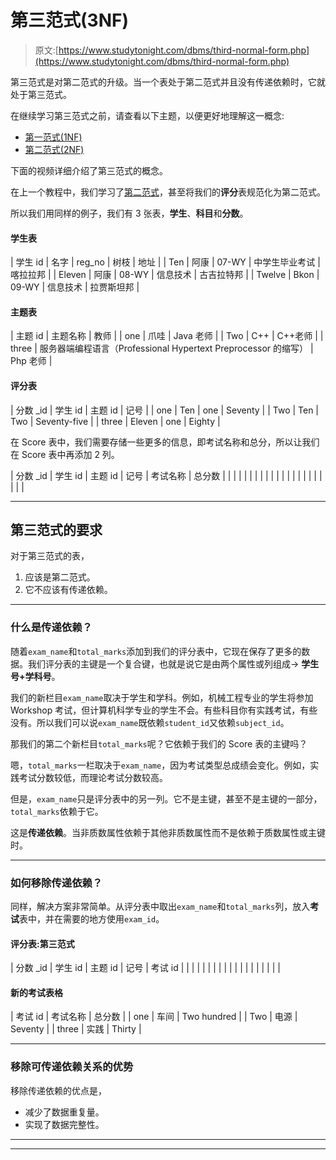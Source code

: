# 第三范式(3NF)

> 原文:[https://www.studytonight.com/dbms/third-normal-form.php](https://www.studytonight.com/dbms/third-normal-form.php)

第三范式是对第二范式的升级。当一个表处于第二范式并且没有传递依赖时，它就处于第三范式。

在继续学习第三范式之前，请查看以下主题，以便更好地理解这一概念:

*   [第一范式(1NF)](first-normal-form.php)
*   [第二范式(2NF)](second-normal-form.php)

下面的视频详细介绍了第三范式的概念。

在上一个教程中，我们学习了[第二范式](second-normal-form.php)，甚至将我们的**评分**表规范化为第二范式。

所以我们用同样的例子，我们有 3 张表，**学生**、**科目**和**分数**。

#### 学生表

| 学生 id | 名字 | reg_no | 树枝 | 地址 |
| Ten | 阿康 | 07-WY | 中学生毕业考试 | 喀拉拉邦 |
| Eleven | 阿康 | 08-WY | 信息技术 | 古吉拉特邦 |
| Twelve | Bkon | 09-WY | 信息技术 | 拉贾斯坦邦 |

#### 主题表

| 主题 id | 主题名称 | 教师 |
| one | 爪哇 | Java 老师 |
| Two | C++ | C++老师 |
| three | 服务器端编程语言（Professional Hypertext Preprocessor 的缩写） | Php 老师 |

#### 评分表

| 分数 _id | 学生 id | 主题 id | 记号 |
| one | Ten | one | Seventy |
| Two | Ten | Two | Seventy-five |
| three | Eleven | one | Eighty |

在 Score 表中，我们需要存储一些更多的信息，即考试名称和总分，所以让我们在 Score 表中再添加 2 列。

| 分数 _id | 学生 id | 主题 id | 记号 | 考试名称 | 总分数 |
|  |  |  |  |  |  |
|  |  |  |  |  |  |
|  |  |  |  |  |  |

* * *

## 第三范式的要求

对于第三范式的表，

1.  应该是第二范式。
2.  它不应该有传递依赖。

* * *

### 什么是传递依赖？

随着`exam_name`和`total_marks`添加到我们的评分表中，它现在保存了更多的数据。我们评分表的主键是一个复合键，也就是说它是由两个属性或列组成→ **学生号+学科号**。

我们的新栏目`exam_name`取决于学生和学科。例如，机械工程专业的学生将参加 Workshop 考试，但计算机科学专业的学生不会。有些科目你有实践考试，有些没有。所以我们可以说`exam_name`既依赖`student_id`又依赖`subject_id`。

那我们的第二个新栏目`total_marks`呢？它依赖于我们的 Score 表的主键吗？

嗯，`total_marks`一栏取决于`exam_name`，因为考试类型总成绩会变化。例如，实践考试分数较低，而理论考试分数较高。

但是，`exam_name`只是评分表中的另一列。它不是主键，甚至不是主键的一部分，`total_marks`依赖于它。

这是**传递依赖**。当非质数属性依赖于其他非质数属性而不是依赖于质数属性或主键时。

* * *

### 如何移除传递依赖？

同样，解决方案非常简单。从评分表中取出`exam_name`和`total_marks`列，放入**考试**表中，并在需要的地方使用`exam_id`。

#### 评分表:第三范式

| 分数 _id | 学生 id | 主题 id | 记号 | 考试 id |
|  |  |  |  |  |
|  |  |  |  |  |
|  |  |  |  |  |

#### 新的考试表格

| 考试 id | 考试名称 | 总分数 |
| one | 车间 | Two hundred |
| Two | 电源 | Seventy |
| three | 实践 | Thirty |

* * *

### 移除可传递依赖关系的优势

移除传递依赖的优点是，

*   减少了数据重复量。
*   实现了数据完整性。

* * *

* * *